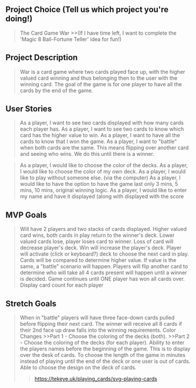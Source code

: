 ## Project Choice (Tell us which project you're doing!)
>The Card Game War
    >>(If I have time left, I want to complete the 'Magic 8 Ball-Fortune Teller' idea for fun!)

## Project Description
>War is a card game where two cards played face up, with the higher valued card winning and thus belonging then to the user with the winning card. 
>The goal of the game is for one player to have all the cards by the end of the game.

## User Stories
>As a player, I want to see two cards displayed with how many cards each player has.
>As a player, I want to see two cards to know which card has the higher value to win.
>As a player, I want to have all the cards to know that I won the game.
>As a player, I want to "battle" when both cards are the same. This means flipping over another card and seeing who wins. We do this until there is a winner.

>As a player, I would like to choose the color of the decks.
>As a player, I would like to choose the color of my own deck.
>As a player, I would like to play without someone else. (via the computer)
>As a player, I would like to have the option to have the game last only 3 mins, 5 mins, 10 mins, original winning logic.
>As a player, I would like to enter my name and have it displayed (along with displayed with the score

## MVP Goals
>Will have 2 players and two stacks of cards displayed.
>Higher valued card wins, both cards in play return to the winner's deck.
>Lower valued cards lose, player loses card to winner.
>Loss of card will decrease player's deck.
>Win will increase the player's deck.
>Player will activate (click or keyboard?) deck to choose the next card in play.
>Cards will be compared to determine higher value.
>If value is the same, a "battle" scenario will happen. Players will flip another card to determine who will take all 4 cards present will happen until a winner is decided.
>Game continues until ONE player has won all cards over.
>Display card count for each player

## Stretch Goals
>When in "battle" players will have three face-down cards pulled before flipping their next card. The winner will receive all 8 cards if their 2nd face up draw falls into the winning requirements.
>Color Changes
    >>Part 1 - Choose the coloring of the decks (both).
    >>Part 2 - Choose the coloring of the decks (for each player).
>Ability to enter the players names before the beginning of the game. This is to display over the desk of cards.
>To choose the length of the game in minutes instead of playing until the end of the deck or one user is out of cards.
>Able to choose the design on the deck of cards.
>>https://tekeye.uk/playing_cards/svg-playing-cards 